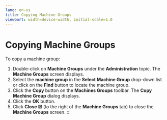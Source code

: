 ```yaml
---
lang: en-us
title: Copying Machine Groups
viewport: width=device-width, initial-scale=1.0
---
```


#  Copying Machine Groups

To copy a machine group:

1.  Double-click on **Machine Groups** under the **Administration**
    topic. The **Machine Groups** screen displays.
2.  Select the **machine group** in the **Select Machine Group**
    drop-down list or click on the **Find** button to locate the machine
    group.
3.  Click the **Copy** button on the **Machines Groups** toolbar. The
    **Copy Machine Group** dialog displays.
4.  Click the **OK** button.
5.  Click **Close ☒** (to the right of the **Machine Groups** tab) to
    close the **Machine Groups** screen.
:::

 

